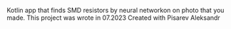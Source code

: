 Kotlin app that finds SMD resistors by neural networkon on photo that you made. This project was wrote in 07.2023
Created with Pisarev Aleksandr
